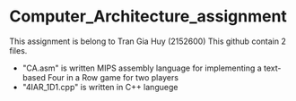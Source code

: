 # Computer_Architecture_assignment
This assignment is belong to Tran Gia Huy (2152600)
This github contain 2 files.
  - "CA.asm" is written MIPS assembly language for implementing a text-based Four in a Row game for two players 
  - "4IAR_1D1.cpp" is written in C++ languege
